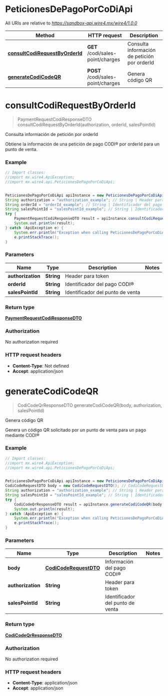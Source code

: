 # PeticionesDePagoPorCoDiApi

All URIs are relative to *https://sandbox-api.wire4.mx/wire4/1.0.0*

Method | HTTP request | Description
------------- | ------------- | -------------
[**consultCodiRequestByOrderId**](PeticionesDePagoPorCoDiApi.md#consultCodiRequestByOrderId) | **GET** /codi/sales-point/charges | Consulta información de petición por orderId
[**generateCodiCodeQR**](PeticionesDePagoPorCoDiApi.md#generateCodiCodeQR) | **POST** /codi/sales-point/charges | Genera código QR

<a name="consultCodiRequestByOrderId"></a>
# **consultCodiRequestByOrderId**
> PaymentRequestCodiResponseDTO consultCodiRequestByOrderId(authorization, orderId, salesPointId)

Consulta información de petición por orderId

Obtiene la información de una petición de pago CODI® por orderId para un punto de venta.

### Example
```java
// Import classes:
//import mx.wire4.ApiException;
//import mx.wire4.api.PeticionesDePagoPorCoDiApi;


PeticionesDePagoPorCoDiApi apiInstance = new PeticionesDePagoPorCoDiApi();
String authorization = "authorization_example"; // String | Header para token
String orderId = "orderId_example"; // String | Identificador del pago CODI®
String salesPointId = "salesPointId_example"; // String | Identificador del punto de venta
try {
    PaymentRequestCodiResponseDTO result = apiInstance.consultCodiRequestByOrderId(authorization, orderId, salesPointId);
    System.out.println(result);
} catch (ApiException e) {
    System.err.println("Exception when calling PeticionesDePagoPorCoDiApi#consultCodiRequestByOrderId");
    e.printStackTrace();
}
```

### Parameters

Name | Type | Description  | Notes
------------- | ------------- | ------------- | -------------
 **authorization** | **String**| Header para token |
 **orderId** | **String**| Identificador del pago CODI® |
 **salesPointId** | **String**| Identificador del punto de venta |

### Return type

[**PaymentRequestCodiResponseDTO**](PaymentRequestCodiResponseDTO.md)

### Authorization

No authorization required

### HTTP request headers

 - **Content-Type**: Not defined
 - **Accept**: application/json

<a name="generateCodiCodeQR"></a>
# **generateCodiCodeQR**
> CodiCodeQrResponseDTO generateCodiCodeQR(body, authorization, salesPointId)

Genera código QR

Genera un código QR solicitado por un punto de venta para un pago mediante CODI®

### Example
```java
// Import classes:
//import mx.wire4.ApiException;
//import mx.wire4.api.PeticionesDePagoPorCoDiApi;


PeticionesDePagoPorCoDiApi apiInstance = new PeticionesDePagoPorCoDiApi();
CodiCodeRequestDTO body = new CodiCodeRequestDTO(); // CodiCodeRequestDTO | Información del pago CODI®
String authorization = "authorization_example"; // String | Header para token
String salesPointId = "salesPointId_example"; // String | Identificador del punto de venta
try {
    CodiCodeQrResponseDTO result = apiInstance.generateCodiCodeQR(body, authorization, salesPointId);
    System.out.println(result);
} catch (ApiException e) {
    System.err.println("Exception when calling PeticionesDePagoPorCoDiApi#generateCodiCodeQR");
    e.printStackTrace();
}
```

### Parameters

Name | Type | Description  | Notes
------------- | ------------- | ------------- | -------------
 **body** | [**CodiCodeRequestDTO**](CodiCodeRequestDTO.md)| Información del pago CODI® |
 **authorization** | **String**| Header para token |
 **salesPointId** | **String**| Identificador del punto de venta |

### Return type

[**CodiCodeQrResponseDTO**](CodiCodeQrResponseDTO.md)

### Authorization

No authorization required

### HTTP request headers

 - **Content-Type**: application/json
 - **Accept**: application/json

